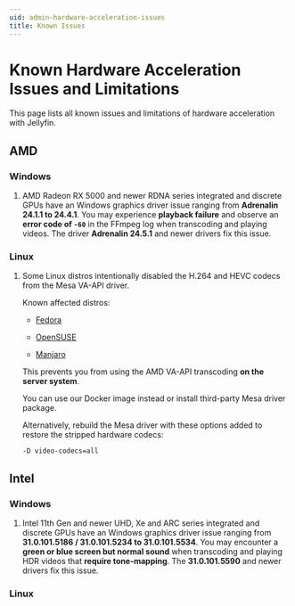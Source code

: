 ```yaml
---
uid: admin-hardware-acceleration-issues
title: Known Issues
---
```

# Known Hardware Acceleration Issues and Limitations

This page lists all known issues and limitations of hardware acceleration with Jellyfin.

## AMD

### Windows

1. AMD Radeon RX 5000 and newer RDNA series integrated and discrete GPUs have an Windows graphics driver issue ranging from **Adrenalin 24.1.1 to 24.4.1**. You may experience **playback failure** and observe an **error code of `-60`** in the FFmpeg log when transcoding and playing videos. The driver **Adrenalin 24.5.1** and newer drivers fix this issue.

### Linux

1. Some Linux distros intentionally disabled the H.264 and HEVC codecs from the Mesa VA-API driver.

    Known affected distros:

    - [Fedora](https://www.phoronix.com/news/Fedora-Disable-Bad-VA-API)

    - [OpenSUSE](https://www.webpronews.com/fedora-and-opensuse-disable-gpu-accelerated-video-over-patent-concerns/)

    - [Manjaro](https://forum.manjaro.org/t/stable-update-2022-12-06-kernels-mesa-plasma-cinnamon-nvidia-libreoffice-pipewire-virtualbox/128453)

    This prevents you from using the AMD VA-API transcoding **on the server system**.

    You can use our Docker image instead or install third-party Mesa driver package.

    Alternatively, rebuild the Mesa driver with these options added to restore the stripped hardware codecs:

    ```shell
    -D video-codecs=all
    ```

## Intel

### Windows

1. Intel 11th Gen and newer UHD, Xe and ARC series integrated and discrete GPUs have an Windows graphics driver issue ranging from **31.0.101.5186 / 31.0.101.5234 to 31.0.101.5534**. You may encounter a **green or blue screen but normal sound** when transcoding and playing HDR videos that **require tone-mapping**. The **31.0.101.5590** and newer drivers fix this issue.

### Linux

